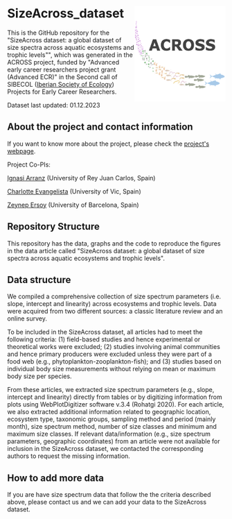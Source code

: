 # SizeAcross_dataset <img src="graphs/logo_across.png" align="right" height="220" width="210" ></a>

This is the GitHub repository for the "SizeAcross dataset: a global dataset of size spectra across aquatic ecosystems and trophic levels"", which was generated in the ACROSS project, funded by "Advanced early career researchers project grant (Advanced ECR)"
in the Second call of SIBECOL ([Iberian Society of Ecology](https://www.sibecol.org/en/)) Projects for Early Career Researchers.

Dataset last updated: 01.12.2023


## About the project and contact information

If you want to know more about the project, please check the [project's webpage](https://sibecol-across.com/).

Project Co-PIs: 

<a href="https://www.ignasiarranz.com/" target="_blank">Ignasi Arranz</a> (University of Rey Juan Carlos, Spain)

<a href="https://charlotteevangelista.weebly.com/" target="_blank">Charlotte Evangelista</a> (University of Vic, Spain)

<a href="https://zeynepersoy.com/" target="_blank">Zeynep Ersoy</a> (University of Barcelona, Spain)


## Repository Structure

This repository has the data, graphs and the code to reproduce the figures in the data article called "SizeAcross dataset: a global dataset of size spectra across aquatic ecosystems and trophic levels".


## Data structure

We compiled a comprehensive collection of size spectrum parameters (i.e. slope, intercept and linearity) across ecosystems and trophic levels. Data were acquired from two different sources: a classic literature review and an online survey. 

To be included in the SizeAcross dataset, all articles had to meet the following criteria: (1) field-based studies and hence experimental or theoretical works were excluded; (2) studies involving animal communities and hence primary producers were excluded unless they were part of a food web (e.g., phytoplankton-zooplankton-fish); and (3) studies based on individual body size measurements without relying on mean or maximum body size per species.

From these articles, we extracted size spectrum parameters (e.g., slope, intercept and linearity) directly from tables or by digitizing information from plots using WebPlotDigitizer software v.3.4 (Rohatgi 2020). For each article, we also extracted additional information related to geographic location, ecosystem type, taxonomic groups, sampling method and period (mainly month), size spectrum method, number of size classes and minimum and maximum size classes. If relevant data/information (e.g., size spectrum parameters, geographic coordinates) from an article were not available for inclusion in the SizeAcross dataset, we contacted the corresponding authors to request the missing information. 


## How to add more data

If you are have size spectrum data that follow the the criteria described above, please contact us and we can add your data to the SizeAcross dataset.
